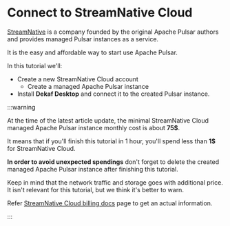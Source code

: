 # Connect to StreamNative Cloud

[StreamNative](https://streamnative.io) is a company founded by the original Apache Pulsar authors and provides managed Pulsar instances as a service.

It is the easy and affordable way to start use Apache Pulsar.

In this tutorial we'll:

- Create a new StreamNative Cloud account
  - Create a managed Apache Pulsar instance
- Install **Dekaf Desktop** and connect it to the created Pulsar instance.

:::warning

At the time of the latest article update, the minimal StreamNative Cloud managed Apache Pulsar instance monthly cost is about **75$**.

It means that if you'll finish this tutorial in 1 hour, you'll spend less than **1$** for StreamNative Cloud.

**In order to avoid unexpected spendings** don't forget to delete the created managed Apache Pulsar instance after finishing this tutorial.

Keep in mind that the network traffic and storage goes with additional price. It isn't relevant for this tutorial, but we think it's better to warn.

Refer [StreamNative Cloud billing docs](https://docs.streamnative.io/docs/billing-overview) page to get an actual information.

:::
